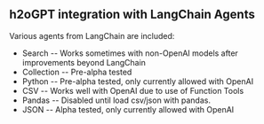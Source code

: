 ## h2oGPT integration with LangChain Agents

Various agents from LangChain are included:
* Search -- Works sometimes with non-OpenAI models after improvements beyond LangChain
* Collection -- Pre-alpha tested
* Python -- Pre-alpha tested, only currently allowed with OpenAI
* CSV -- Works well with OpenAI due to use of Function Tools
* Pandas -- Disabled until load csv/json with pandas.
* JSON -- Alpha tested, only currently allowed with OpenAI
